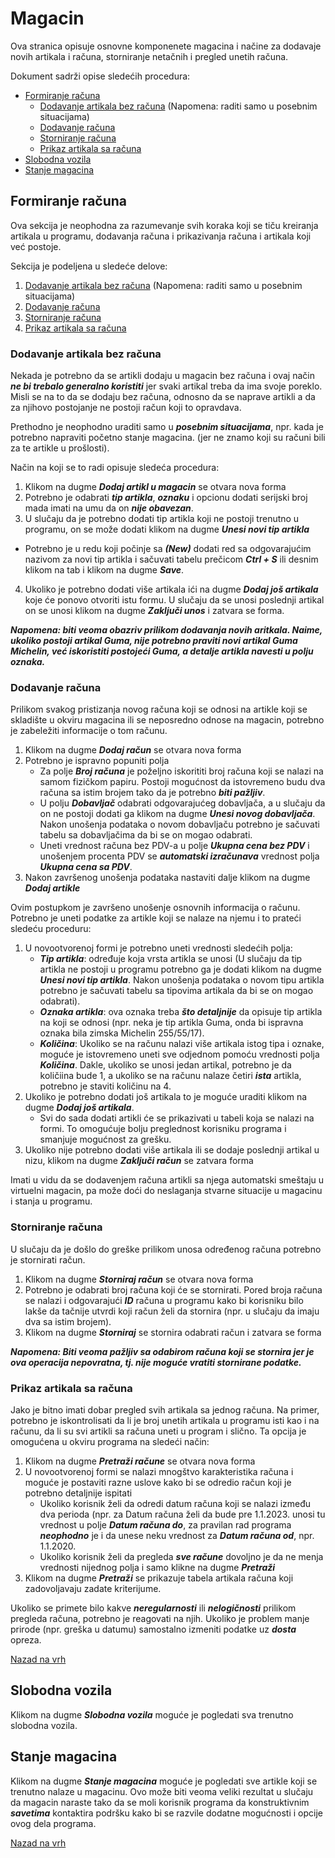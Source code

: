 # Magacin

Ova stranica opisuje osnovne komponenete magacina i načine za dodavaje novih artikala i računa, storniranje netačnih i pregled unetih računa.

Dokument sadrži opise sledećih procedura:
  - [Formiranje računa](#formiranje-računa)
     - [Dodavanje artikala bez računa](#dodavanje-artikala-bez-računa) (Napomena: raditi samo u posebnim situacijama)
     - [Dodavanje računa](#dodavanje-računa)
     - [Storniranje računa](#storniranje-računa)
     - [Prikaz artikala sa računa](#prikaz-artikala-sa-računa)
  - [Slobodna vozila](#slobodna-vozila)
  - [Stanje magacina](#stanje-magacina)

## Formiranje računa

Ova sekcija je neophodna za razumevanje svih koraka koji se tiču kreiranja artikala u programu, dodavanja računa i prikazivanja računa i artikala koji već postoje.

Sekcija je podeljena u sledeće delove:
  1. [Dodavanje artikala bez računa](#dodavanje-artikala-bez-računa) (Napomena: raditi samo u posebnim situacijama)
  2. [Dodavanje računa](#dodavanje-računa)
  3. [Storniranje računa](#storniranje-računa)
  4. [Prikaz artikala sa računa](#prikaz-artikala-sa-računa)

### Dodavanje artikala bez računa

Nekada je potrebno da se artikli dodaju u magacin bez računa i ovaj način ***ne bi trebalo generalno koristiti*** jer svaki artikal treba da ima svoje poreklo. Misli se na to da se dodaju bez računa, odnosno da se naprave artikli a da za njihovo postojanje ne postoji račun koji to opravdava.

Prethodno je neophodno uraditi samo u ***posebnim situacijama***, npr. kada je potrebno napraviti početno stanje magacina. (jer ne znamo koji su računi bili za te artikle u prošlosti).

Način na koji se to radi opisuje sledeća procedura:

  1. Klikom na dugme ***Dodaj artikl u magacin*** se otvara nova forma
  2. Potrebno je odabrati ***tip artikla***, ***oznaku*** i opcionu dodati serijski broj mada imati na umu da on ***nije obavezan***.
  3. U slučaju da je potrebno dodati tip artikla koji ne postoji trenutno u programu, on se može dodati klikom na dugme ***Unesi novi tip artikla***
   * Potrebno je u redu koji počinje sa ***(New)*** dodati red sa odgovarajućim nazivom za novi tip artikla i sačuvati tabelu prečicom ***Ctrl + S*** ili desnim klikom na tab i klikom na dugme ***Save***.
  4. Ukoliko je potrebno dodati više artikala ići na dugme ***Dodaj još artikala*** koje će ponovo otvoriti istu formu. U slučaju da se unosi poslednji artikal on se unosi klikom na dugme ***Zaključi unos*** i zatvara se forma.

***Napomena: biti veoma obazriv prilikom dodavanja novih aritkala. Naime, ukoliko postoji artikal Guma, nije potrebno praviti novi artikal Guma Michelin, već iskoristiti postojeći Guma, a detalje artikla navesti u polju oznaka.***

### Dodavanje računa

Prilikom svakog pristizanja novog računa koji se odnosi na artikle koji se skladište u okviru magacina ili se neposredno odnose na magacin, potrebno je zabeležiti informacije o tom računu.

  1. Klikom na dugme ***Dodaj račun*** se otvara nova forma
  2. Potrebno je ispravno popuniti polja
     * Za polje ***Broj računa*** je poželjno iskorititi broj računa koji se nalazi na samom fizičkom papiru. Postoji mogućnost da istovremeno budu dva računa sa istim brojem tako da je potrebno ***biti pažljiv***.
     * U polju ***Dobavljač*** odabrati odgovarajućeg dobavljača, a u slučaju da on ne postoji dodati ga klikom na dugme ***Unesi novog dobavljača***. Nakon unošenja podataka o novom dobavljaču potrebno je sačuvati tabelu sa dobavljačima da bi se on mogao odabrati.
     * Uneti vrednost računa bez PDV-a u polje ***Ukupna cena bez PDV*** i unošenjem procenta PDV se ***automatski izračunava*** vrednost polja ***Ukupna cena sa PDV***.
  3. Nakon završenog unošenja podataka nastaviti dalje klikom na dugme ***Dodaj artikle***

Ovim postupkom je završeno unošenje osnovnih informacija o računu. Potrebno je uneti podatke za artikle koji se nalaze na njemu i to prateći sledeću proceduru:

  1. U novootvorenoj formi je potrebno uneti vrednosti sledećih polja:
     * ***Tip artikla***: određuje koja vrsta artikla se unosi (U slučaju da tip artikla ne postoji u programu potrebno ga je dodati klikom na dugme ***Unesi novi tip artikla***. Nakon unošenja podataka o novom tipu artikla potrebno je sačuvati tabelu sa tipovima artikala da bi se on mogao odabrati).
     * ***Oznaka artikla***: ova oznaka treba ***što detaljnije*** da opisuje tip artikla na koji se odnosi (npr. neka je tip artikla Guma, onda bi ispravna oznaka bila zimska Michelin 255/55/17).
     * ***Količina***: Ukoliko se na računu nalazi više artikala istog tipa i oznake, moguće je istovremeno uneti sve odjednom pomoću vrednosti polja ***Količina***. Dakle, ukoliko se unosi jedan artikal, potrebno je da količiina bude 1, a ukoliko se na računu nalaze četiri ***ista*** artikla, potrebno je staviti količinu na 4.
  2. Ukoliko je potrebno dodati još artikala to je moguće uraditi klikom na dugme ***Dodaj još artikala***.
     * Svi do sada dodati artikli će se prikazivati u tabeli koja se nalazi na formi. To omogućuje bolju preglednost korisniku programa i smanjuje mogućnost za grešku.
  3. Ukoliko nije potrebno dodati više artikala ili se dodaje poslednji artikal u nizu, klikom na dugme ***Zaključi račun*** se zatvara forma


Imati u vidu da se dodavenjem računa artikli sa njega automatski smeštaju u virtuelni magacin, pa može doći do neslaganja stvarne situacije u magacinu i stanja u programu.

### Storniranje računa

U slučaju da je došlo do greške prilikom unosa određenog računa potrebno je stornirati račun.

1. Klikom na dugme ***Storniraj račun*** se otvara nova forma
2. Potrebno je odabrati broj računa koji će se stornirati. Pored broja računa se nalazi i odgovarajući ***ID*** računa u programu kako bi korisniku bilo lakše da tačnije utvrdi koji račun želi da stornira (npr. u slučaju da imaju dva sa istim brojem).
3. Klikom na dugme ***Storniraj*** se stornira odabrati račun i zatvara se forma

***Napomena: Biti veoma pažljiv sa odabirom računa koji se stornira jer je ova operacija nepovratna, tj. nije moguće vratiti stornirane podatke.***

### Prikaz artikala sa računa

Jako je bitno imati dobar pregled svih artikala sa jednog računa. Na primer, potrebno je iskontrolisati da li je broj unetih artikala u programu isti kao i na računu, da li su svi artikli sa računa uneti u program i slično. Ta opcija je omogućena u okviru programa na sledeći način:


  1. Klikom na dugme ***Pretraži račune*** se otvara nova forma
  2. U novootvorenoj formi se nalazi mnogštvo karakteristika računa i moguće je postaviti razne uslove kako bi se odredio račun koji je potrebno detaljnije ispitati
     * Ukoliko korisnik želi da odredi datum računa koji se nalazi između dva perioda (npr. za Datum računa želi da bude pre 1.1.2023. unosi tu vrednost u polje ***Datum računa do***, za pravilan rad programa ***neophodno*** je i da unese neku vrednost za ***Datum računa od***, npr. 1.1.2020.
     * Ukoliko korisnik želi da pregleda ***sve račune*** dovoljno je da ne menja vrednosti nijednog polja i samo klikne na dugme ***Pretraži***
  3. Klikom na dugme ***Pretraži*** se prikazuje tabela artikala računa koji zadovoljavaju zadate kriterijume.

Ukoliko se primete bilo kakve ***neregularnosti*** ili ***nelogičnosti*** prilikom pregleda računa, potrebno je reagovati na njih. Ukoliko je problem manje prirode (npr. greška u datumu) samostalno izmeniti podatke uz ***dosta*** opreza.


[Nazad na vrh](#magacin)


## Slobodna vozila

Klikom na dugme ***Slobodna vozila*** moguće je pogledati sva trenutno slobodna vozila.

## Stanje magacina

Klikom na dugme ***Stanje magacina*** moguće je pogledati sve artikle koji se trenutno nalaze u magacinu. Ovo može biti veoma veliki rezultat u slučaju da magacin naraste tako da se moli korisnik programa da konstruktivnim ***savetima*** kontaktira podršku kako bi se razvile dodatne mogućnosti i opcije ovog dela programa.

[Nazad na vrh](#magacin)
